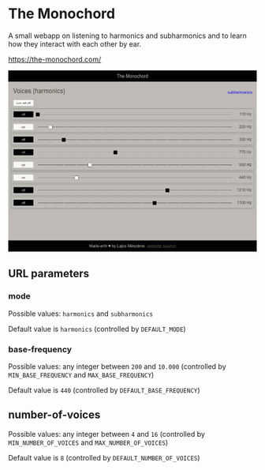 # The Monochord

A small webapp on listening to harmonics and subharmonics and to learn how they interact with each other by ear.

https://the-monochord.com/

![preview of how the monochord looks in the browser](preview.jpg?raw=true 'preview of how the monochord looks in the browser')

## URL parameters

### mode

Possible values: `harmonics` and `subharmonics`

Default value is `harmonics` (controlled by `DEFAULT_MODE`)

### base-frequency

Possible values: any integer between `200` and `10.000` (controlled by `MIN_BASE_FREQUENCY` and `MAX_BASE_FREQUENCY`)

Default value is `440` (controlled by `DEFAULT_BASE_FREQUENCY`)

## number-of-voices

Possible values: any integer between `4` and `16` (controlled by `MIN_NUMBER_OF_VOICES` and `MAX_NUMBER_OF_VOICES`)

Default value is `8` (controlled by `DEFAULT_NUMBER_OF_VOICES`)
